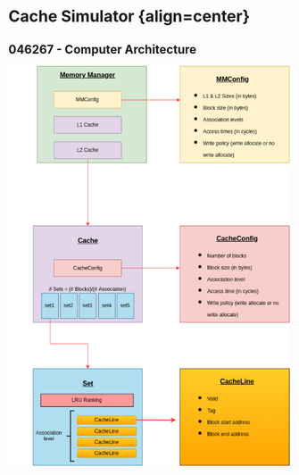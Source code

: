 # Cache Simulator {align=center}
## 046267 - Computer Architecture
![Class Diagram](./Class%20Diagram%20(drawio).png?raw=true "Class Diagram")
